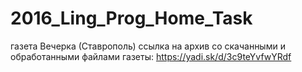 # 2016_Ling_Prog_Home_Task
газета Вечерка (Ставрополь)
ссылка на архив cо скачанными и обработанными файлами газеты: https://yadi.sk/d/3c9teYvfwYRdf
